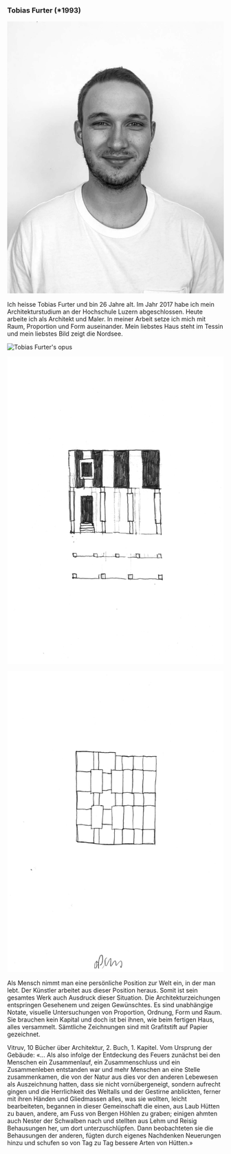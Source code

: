 ### Tobias Furter (\*1993)

![Tobias Furter](/images/artists/2019/Tobias_Furter_Portrait.jpg)

Ich heisse Tobias Furter und bin 26 Jahre alt. Im Jahr 2017 habe ich mein Architekturstudium an der Hochschule Luzern abgeschlossen. Heute arbeite ich als Architekt und Maler. In meiner Arbeit setze ich mich mit Raum, Proportion und Form auseinander. Mein liebstes Haus steht im Tessin und mein liebstes Bild zeigt die Nordsee. 

![Tobias Furter's opus](/images/artists/2019/Tobias_Furter_Zeichnung01.jpg)

![Tobias Furter's opus](/images/artists/2019/Tobias_Furter_Zeichnung02.jpg)

![Tobias Furter's opus](/images/artists/2019/Tobias_Furter_Zeichnung03.jpg)

Als Mensch nimmt man eine persönliche Position zur Welt ein, in der man lebt. Der Künstler arbeitet aus dieser Position heraus. Somit ist sein gesamtes Werk auch Ausdruck dieser Situation. Die Architekturzeichungen entspringen Gesehenem und zeigen Gewünschtes. Es sind unabhängige Notate, visuelle Untersuchungen von Proportion, Ordnung, Form und Raum. Sie brauchen kein Kapital und doch ist bei ihnen, wie beim fertigen Haus, alles versammelt. Sämtliche Zeichnungen sind mit Grafitstift auf Papier gezeichnet. 

Vitruv, 10 Bücher über Architektur, 2. Buch, 1. Kapitel. Vom Ursprung der Gebäude: 
«... Als also infolge der Entdeckung des Feuers zunächst bei den Menschen ein Zusammenlauf, ein Zusammenschluss und ein Zusammenleben entstanden war und mehr Menschen an eine Stelle zusammenkamen, die von der Natur aus dies vor den anderen Lebewesen als Auszeichnung hatten, dass sie nicht vornübergeneigt, sondern aufrecht gingen und die Herrlichkeit des Weltalls und der Gestirne anblickten, ferner mit ihren Händen und Gliedmassen alles, was sie wollten, leicht bearbeiteten, begannen in dieser Gemeinschaft die einen, aus Laub Hütten zu bauen, andere, am Fuss von Bergen Höhlen zu graben; einigen ahmten auch Nester der Schwalben nach und stellten aus Lehm und Reisig Behausungen her, um dort unterzuschlüpfen. Dann beobachteten sie die Behausungen der anderen, fügten durch eigenes Nachdenken Neuerungen hinzu und schufen so von Tag zu Tag bessere Arten von Hütten.»
